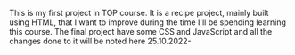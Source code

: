 This is my first project in TOP course. It is a  recipe project, mainly built using HTML, that I want to improve during the time I'll be spending learning this course. The final project have some CSS and JavaScript and all the changes done to it will be noted here
25.10.2022-